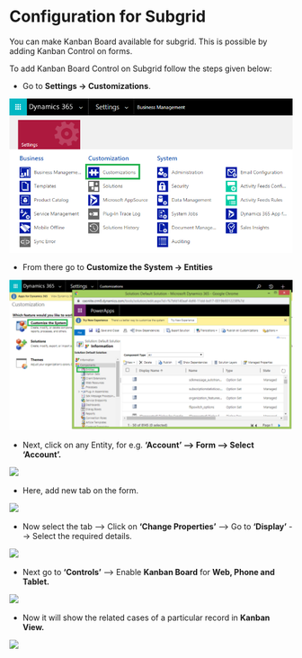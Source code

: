 # Configuration for Subgrid

You can make Kanban Board available for subgrid. This is possible by adding Kanban Control on forms.

To add Kanban Board Control on Subgrid follow the steps given below:

* Go to **Settings -> Customizations**.

![](<../../.gitbook/assets/1 (294).png>)

* &#x20;From there go to **Customize the System -> Entities**

![](<../../.gitbook/assets/2 (12).png>)

* Next, click on any Entity, for e.g. **‘Account’ --> Form --> Select ‘Account’.**

![](../../.gitbook/assets/Sudgrid\_2.png)

* Here, add new tab on the form.

![](../../.gitbook/assets/Subgrid\_3.png)

* Now select the tab --> Click on **‘Change Properties’** --> Go to **‘Display’** --> Select the required details.

![](../../.gitbook/assets/Subgrid\_4.png)

* Next go to **‘Controls’** --> Enable **Kanban Board** for **Web, Phone and Tablet.**

![](../../.gitbook/assets/Subgrid\_5.png)

* Now it will show the related cases of a particular record in **Kanban View.**

![](../../.gitbook/assets/Subgrid\_6.png)



